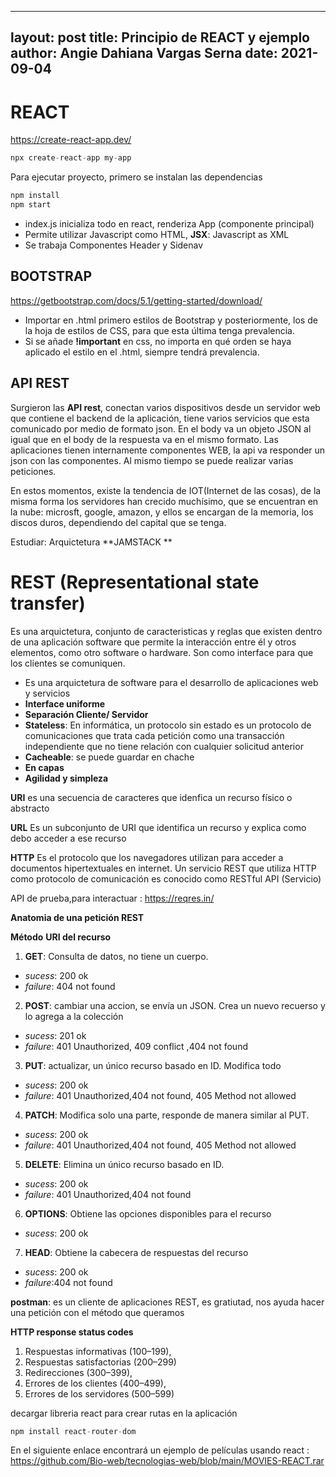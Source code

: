
---
layout: post
title: Principio de REACT y ejemplo
author: Angie Dahiana Vargas Serna
date: 2021-09-04
---

# REACT
<https://create-react-app.dev/>

```js 
npx create-react-app my-app
```

Para ejecutar proyecto, primero se instalan las dependencias

```js
npm install
npm start
```

- index.js inicializa todo en react, renderiza App (componente principal)
- Permite utilizar Javascript como HTML, **JSX**: Javascript as XML
- Se trabaja Componentes Header y Sidenav
## BOOTSTRAP 

<https://getbootstrap.com/docs/5.1/getting-started/download/>

- Importar en .html primero estilos de Bootstrap y posteriormente, los de la hoja de estilos de CSS, para que esta última tenga prevalencia.
- Si se añade **!important** en css, no importa en qué orden se haya aplicado el estilo en el .html, siempre tendrá prevalencia.

## API REST
Surgieron las **API rest**, conectan varios dispositivos desde un servidor web que contiene el backend de la aplicación, tiene varios servicios que esta comunicado por medio de formato json.  En el body va un objeto JSON al igual que  en el body de la respuesta va en el mismo formato. 
Las aplicaciones tienen internamente componentes WEB, la api va responder un json con las componentes.
Al mismo tiempo se puede realizar varias peticiones. 

En estos momentos, existe la tendencia de IOT(Internet de las cosas), de la misma forma los servidores han crecido muchísimo, que se encuentran en la nube: microsft, google, amazon, y ellos se encargan de la memoria, los discos duros, dependiendo del capital que se tenga.

Estudiar: Arquictetura **JAMSTACK **

# REST (Representational state transfer)

Es una arquictetura,  conjunto de caracteristicas y reglas que existen dentro de una aplicación software que permite la interacción entre él y otros elementos, como otro software o hardware. Son como interface para que los clientes se comuniquen.

* Es una arquictetura de software para el desarrollo de aplicaciones web y servicios
* **Interface uniforme** 
* **Separación Cliente/ Servidor**
* **Stateless**: En informática, un protocolo sin estado es un protocolo de comunicaciones que trata cada petición como una transacción independiente que no tiene relación con cualquier solicitud anterior
* **Cacheable**: se puede guardar en chache 
* **En capas**
* **Agilidad y simpleza**

**URI**
es una secuencia de caracteres que idenfica un recurso físico o abstracto

**URL**
Es un subconjunto de URI que identifica un recurso y explica como debo acceder a ese recurso 

**HTTP**
Es el protocolo que los navegadores utilizan para acceder a documentos hipertextuales en internet.
Un servicio REST que utiliza HTTP como protocolo de comunicación es conocido como RESTful API (Servicio)

API de prueba,para interactuar : https://reqres.in/

**Anatomia de una petición REST**

**Método** **URI del recurso**
1. **GET**: Consulta de datos, no tiene un cuerpo.
- *sucess*: 200 ok
- *failure*: 404 not found 
2. **POST**: cambiar una accion, se envía un JSON.  Crea un nuevo recuerso y lo agrega a la colección
- *sucess*: 201 ok
- *failure*: 401 Unauthorized, 409 conflict ,404 not found 
3. **PUT**: actualizar, un único recurso basado en ID. Modifica todo 
- *sucess*: 200 ok
- *failure*: 401 Unauthorized,404 not found, 405 Method not allowed 
4. **PATCH**: Modifica solo una parte, responde de manera similar al PUT.
- *sucess*: 200 ok
- *failure*: 401 Unauthorized,404 not found, 405 Method not allowed
5. **DELETE**: Elimina un único recurso basado en ID.
- *sucess*: 200 ok
- *failure*: 401 Unauthorized,404 not found
6. **OPTIONS**: Obtiene las opciones disponibles para el recurso
- *sucess*: 200 ok
7. **HEAD**: Obtiene la cabecera de respuestas del recurso 
- *sucess*: 200 ok
- *failure*:404 not found

**postman**: es un cliente de aplicaciones REST, es gratiutad, nos ayuda hacer una petición con el método que queramos

**HTTP response status codes**
1. Respuestas informativas (100–199),
2. Respuestas satisfactorias (200–299)
3. Redirecciones (300–399),
4. Errores de los clientes (400–499),
4. Errores de los servidores (500–599)


decargar libreria react 
para crear rutas en la aplicación
```js
npm install react-router-dom
```

En el siguiente enlace encontrará un ejemplo de películas usando react : <https://github.com/Bio-web/tecnologias-web/blob/main/MOVIES-REACT.rar>
